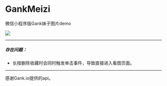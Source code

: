 # GankMeizi
微信小程序版Gank妹子图片demo

![](./gif/show.gif)

------

##### 存在问题：

- 长按删除收藏时会同时触发单击事件，导致直接进入看图页面。

------

感谢Gank.io提供的api。